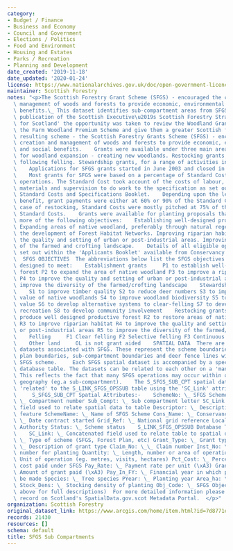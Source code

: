 ```yaml
---
category:
- Budget / Finance
- Business and Economy
- Council and Government
- Elections / Politics
- Food and Environment
- Housing and Estates
- Parks / Recreation
- Planning and Development
date_created: '2019-11-18'
date_updated: '2020-01-24'
license: https://www.nationalarchives.gov.uk/doc/open-government-licence/version/3/
maintainer: Scottish Forestry
notes: "<p>The Scottish Forestry Grant Scheme (SFGS) - encouraged the creation and\
  \ management of woods and forests to provide economic, environmental and social\
  \ benefits.\_ This dataset identifies sub-compartment areas from SFGS.  Following\
  \ publication of the Scottish Executive\u2019s Scottish Forestry Strategy 'Forests\
  \ for Scotland' the opportunity was taken to review the Woodland Grant Scheme and\
  \ the Farm Woodland Premium Scheme and give them a greater Scottish focus.     The\
  \ resulting scheme - the Scottish Forestry Grants Scheme (SFGS) - encouraged the\
  \ creation and management of woods and forests to provide economic, environmental\
  \ and social benefits.    Grants were available under three main areas:    Grants\
  \ for woodland expansion - creating new woodlands. Restocking grants, for replanting\
  \ following felling. Stewardship grants, for a range of activities in existing woodlands.\
  \    Applications for SFGS grants started in June 2003 and closed in August 2006.\
  \    Most grants for SFGS were based on a percentage of Standard Costs of agreed\
  \ operations. The Standard Cost took account of the costs of labour, plants, machinery,\
  \ materials and supervision to do work to the specification as set out in the SFGS\
  \ Standard Costs and Specifications Booklet.    Depending upon the level of public\
  \ benefit, grant payments were either at 60% or 90% of the Standard Cost. In the\
  \ case of restocking, Standard Costs were mostly pitched at 75% of the new planting\
  \ Standard Costs.    Grants were available for planting proposals that met one or\
  \ more of the following objectives:    Establishing well-designed productive woodland.\
  \ Expanding areas of native woodland, preferably through natural regeneration and\
  \ the development of Forest Habitat Networks. Improving riparian habitat. Improving\
  \ the quality and setting of urban or post-industrial areas. Improving the diversity\
  \ of the farmed and crofting landscape.    Details of all eligible operations are\
  \ set out within the 'Applicants Booklet' available from Conservancy Offices.  \
  \  SFGS OBJECTIVES  The abbreviations below list the SFGS objectives proposals are\
  \ designed to meet:    Establishment grants     P1 to establish well-designed productive\
  \ forest P2 to expand the area of native woodland P3 to improve a riparian habitat\
  \ P4 to improve the quality and setting of urban or post-industrial areas P5 to\
  \ improve the diversity of the farmed/crofting landscape    Stewardship grants \
  \    S1 to improve timber quality S2 to reduce deer numbers S3 to improve the ecological\
  \ value of native woodlands S4 to improve woodland biodiversity S5 to enhance landscape\
  \ value S6 to develop alternative systems to clear-felling S7 to develop woodland\
  \ recreation S8 to develop community involvement    Restocking grants     R1 to\
  \ produce well designed productive forest R2 to restore areas of native woodland\
  \ R3 to improve riparian habitat R4 to improve the quality and setting of urban\
  \ or post-industrial areas R5 to improve the diversity of the farmed/crofting landscape\
  \    Felling     F1 Clear felling F2 Selective felling F3 Continuous Cover F4 Thinning\
  \    Other land     OL is not grant aided    SPATIAL DATA  There are four spatial\
  \ datasets associated with SFGS. These represent the scheme boundaries, management\
  \ plan boundaries, sub-compartment boundaries and deer fence lines within each approved\
  \ SFGS scheme.     Each SFGS spatial dataset is accompanied by a specific non-spatial\
  \ database table. The datasets can be related to each other on a 'many to one' basis.\
  \ This reflects the fact that many SFGS operations may occur within one spatial\
  \ geography (eg.a sub-compartment).    The S_SFGS_SUB_CPT spatial dataset can be\
  \ 'related' to the S_LINK_SFGS_OPSSUB table using the 'SC_Link' attribute field.\
  \     S_SFGS_SUB_CPT Spatial Attributes:-    SchemeNo: \_ SFGS Scheme number Compt_No:\
  \ \_ Compartment number Sub_Compt: \_ Sub compartment letter SC_Link: \_ Concatenated\
  \ field used to relate spatial data to table Descriptor: \_ Description of spatial\
  \ feature SchemeName: \_ Name of SFGS Scheme Cons_Name: \_ Conservancy Cont_Start:\
  \ \_ Date contract started Grid_Ref: \_ National grid reference Local_Auth: \_ Local\
  \ Authority Status: \_ Scheme status    S_LINK_SFGS_OPSSUB Database Table Attributes:-\
  \    SC_Link: \_ Concatenated field used to relate table to spatial data Scheme_Type:\
  \ \_ Type of scheme (SFGS, Forest Plan, etc) Grant_Type: \_ Grant type code Descriptor:\
  \ \_ Description of grant type Claim_No: \_\_ Claim number Inst_No: \_\_ Instalment\
  \ number for planting Quantity: \_ Length, number or area of operation Unit: \_\
  \ Unit of operation (eg. metres, visits, hectares) Pct_Cost: \_ Percentage of total\
  \ cost paid under SFGS Pay_Rate: \_ Payment rate per unit (\xA3) Grant_Paid: \_\
  \ Amount of grant paid (\xA3) Pay_In_FY: \_ Financial year in which payment should\
  \ be made Species: \_ Tree species PYear: \_ Planting year Area_ha: \_ Area in hectares\
  \ Stock_Dens: \_ Stocking density of planting Obj_Code: \_ SFGS Objective code (see\
  \ above for full descriptions)  For more detailed information please see the metadata\
  \ record on Scotland's SpatialData.gov.scot Metadata Portal.  </p>"
organization: Scottish Forestry
original_dataset_link: https://www.arcgis.com/home/item.html?id=7d8771e248204bd2b35cafdd12637c11
records: 21430
resources: []
schema: default
title: SFGS Sub Compartments
---
```

